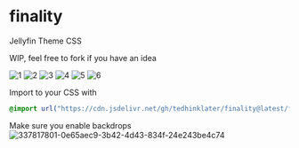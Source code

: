 # finality
Jellyfin Theme CSS

WIP, feel free to fork if you have an idea

![1](https://i.imgur.com/smLWGAq.png)
![2](https://i.imgur.com/9Ew3CGp.png)
![3](https://i.imgur.com/huXrrIR.png)
![4](https://i.imgur.com/m2yM9qc.gif)
![5](https://i.imgur.com/C6IUecq.gif)
![6](https://i.imgur.com/JuyB5pw.gif)

Import to your CSS with

```css
@import url("https://cdn.jsdelivr.net/gh/tedhinklater/finality@latest/finality.css");

```
Make sure you enable backdrops
![337817801-0e65aec9-3b42-4d43-834f-24e243be4c74](https://github.com/tedhinklater/finality/assets/66086488/a52f8335-6661-4840-a58e-e791b43e674d)
